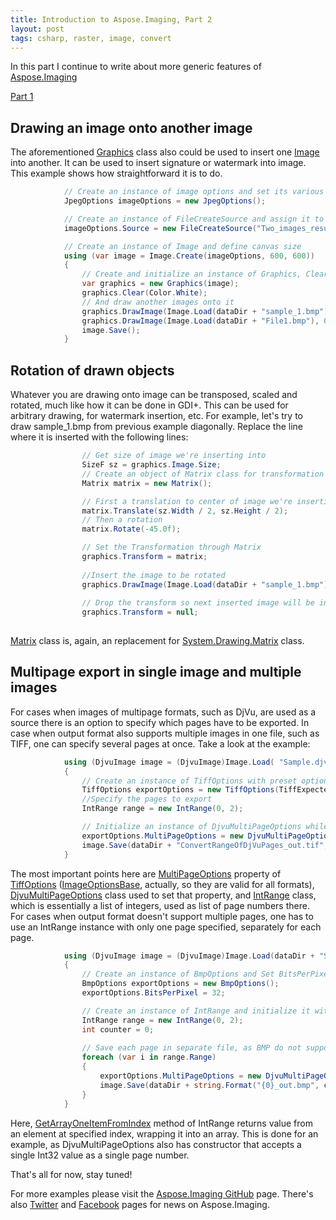 ```yaml
---
title: Introduction to Aspose.Imaging, Part 2
layout: post
tags: csharp, raster, image, convert
---
```


In this part I continue to write about more generic features of <a href="https://products.aspose.com/imaging/">Aspose.Imaging</a>

<a href="https://dev.to/nnevod/introduction-to-asposeimaging-8jd">Part 1</a>


## Drawing an image onto another image
The aforementioned <a href="https://apireference.aspose.com/net/imaging/aspose.imaging/graphics">Graphics</a> class also could be used to insert one <a href="https://apireference.aspose.com/net/imaging/aspose.imaging/image">Image</a> into another. It can be used to insert signature or watermark into image. This example shows how straightforward it is to do.
```csharp
            // Create an instance of image options and set its various properties
            JpegOptions imageOptions = new JpegOptions();

            // Create an instance of FileCreateSource and assign it to Source property
            imageOptions.Source = new FileCreateSource("Two_images_result_out.bmp", false);

            // Create an instance of Image and define canvas size
            using (var image = Image.Create(imageOptions, 600, 600))
            {
                // Create and initialize an instance of Graphics, Clear the image surface with white color 
                var graphics = new Graphics(image);
                graphics.Clear(Color.White);
				// And draw another images onto it
                graphics.DrawImage(Image.Load(dataDir + "sample_1.bmp"), 0, 0, 600, 300);
                graphics.DrawImage(Image.Load(dataDir + "File1.bmp"), 0, 300, 600, 300);
                image.Save();
            }
```

## Rotation of drawn objects
Whatever you are drawing onto image can be transposed, scaled and rotated, much like how it can be done in GDI+. This can be used for arbitrary drawing, for watermark insertion, etc.
For example, let's try to draw sample_1.bmp from previous example diagonally. Replace the line where it is inserted with the following lines:
```csharp
				// Get size of image we're inserting into
                SizeF sz = graphics.Image.Size;
                // Create an object of Matrix class for transformation
                Matrix matrix = new Matrix();

                // First a translation to center of image we're inserting into                
                matrix.Translate(sz.Width / 2, sz.Height / 2);
				// Then a rotation				
                matrix.Rotate(-45.0f);

                // Set the Transformation through Matrix
                graphics.Transform = matrix;
				
				//Insert the image to be rotated
                graphics.DrawImage(Image.Load(dataDir + "sample_1.bmp"), 0, 0, 600, 300);
				
				// Drop the transform so next inserted image will be inserted as is.
				graphics.Transform = null;
				
```
<a href="https://apireference.aspose.com/net/imaging/aspose.imaging/matrix">Matrix</a> class is, again, an replacement for <a href="https://msdn.microsoft.com/en-us/library/system.drawing.drawing2d.matrix(v=vs.110).aspx">System.Drawing.Matrix</a> class.

## Multipage export in single image and multiple images
For cases when images of multipage formats, such as DjVu, are used as a source there is an option to specify which pages have to be exported. In case when output format also supports multiple images in one file, such as TIFF, one can specify several pages at once. Take a look at the example:
```csharp
            using (DjvuImage image = (DjvuImage)Image.Load( "Sample.djvu"))
            {
                // Create an instance of TiffOptions with preset options and IntRange and initialize it with range of pages to be exported
                TiffOptions exportOptions = new TiffOptions(TiffExpectedFormat.TiffDeflateBw);
				//Specify the pages to export
                IntRange range = new IntRange(0, 2);

                // Initialize an instance of DjvuMultiPageOptions while passing instance of IntRange and  Call Save method while passing instance of TiffOptions
                exportOptions.MultiPageOptions = new DjvuMultiPageOptions(range);
                image.Save(dataDir + "ConvertRangeOfDjVuPages_out.tif", exportOptions);
            }
```
The most important points here are <a href="https://apireference.aspose.com/net/imaging/aspose.imaging.imageoptions/multipageoptions">MultiPageOptions</a> property of <a href="https://apireference.aspose.com/net/imaging/aspose.imaging.imageoptions/tiffoptions">TiffOptions</a> (<a href="https://apireference.aspose.com/net/imaging/aspose.imaging/imageoptionsbase">ImageOptionsBase</a>, actually, so they are valid for all formats), <a href="https://apireference.aspose.com/net/imaging/aspose.imaging.imageoptions/djvumultipageoptions">DjvuMultiPageOptions</a> class used to set that property, and <a href="https://apireference.aspose.com/net/imaging/aspose.imaging/intrange">IntRange</a> class, which is essentially a list of integers, used as list of page numbers there.
For cases when output format doesn't support multiple pages,  one has to use an IntRange instance with only one page specified, separately for each page.
```csharp
            using (DjvuImage image = (DjvuImage)Image.Load(dataDir + "Sample.djvu"))
            {
                // Create an instance of BmpOptions and Set BitsPerPixel for resultant images
                BmpOptions exportOptions = new BmpOptions();
                exportOptions.BitsPerPixel = 32;

                // Create an instance of IntRange and initialize it with range of pages to be exported
                IntRange range = new IntRange(0, 2);
                int counter = 0;
				
                // Save each page in separate file, as BMP do not support layering
                foreach (var i in range.Range)
                {
                    exportOptions.MultiPageOptions = new DjvuMultiPageOptions(range.GetArrayOneItemFromIndex(counter));
                    image.Save(dataDir + string.Format("{0}_out.bmp", counter++), exportOptions);
                }
            }
```
Here, <a href="https://apireference.aspose.com/net/imaging/aspose.imaging/intrange/methods/getarrayoneitemfromindex">GetArrayOneItemFromIndex</a> method of IntRange returns value from an element at specified index, wrapping it into an array. This is done for an example, as DjvuMultiPageOptions also has constructor that accepts a single Int32 value as a single page number.

That's all for now, stay tuned!

For more examples please visit the <a href="https://github.com/aspose-imaging">Aspose.Imaging GitHub</a> page. There's also <a href="https://twitter.com/Asposeimaging">Twitter</a> and <a href="https://www.facebook.com/AsposeImaging">Facebook</a> pages for news on Aspose.Imaging.
